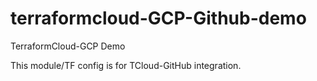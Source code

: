 # terraformcloud-GCP-Github-demo
TerraformCloud-GCP Demo

This module/TF config is for TCloud-GitHub integration.
